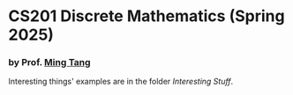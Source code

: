 # CS201 Discrete Mathematics (Spring 2025)

### by Prof. [Ming Tang](https://mingtang.site/)

Interesting things' examples are in the folder *Interesting Stuff*.
